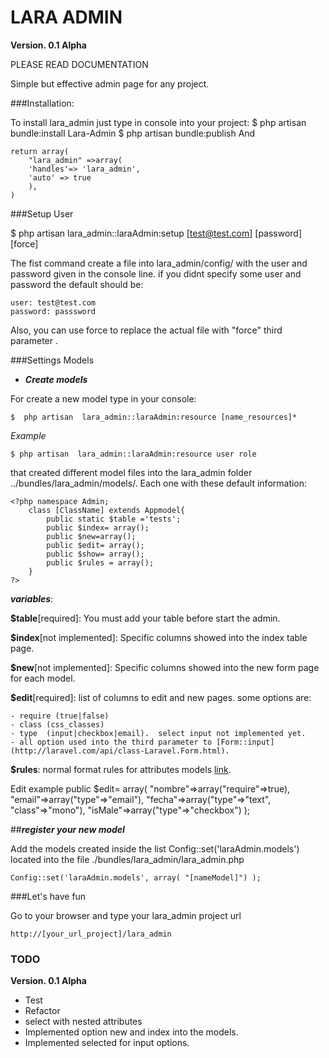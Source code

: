 # LARA ADMIN
**Version. 0.1 Alpha**

PLEASE READ DOCUMENTATION

Simple but effective admin page for any project.

###Installation:

To install lara_admin just type in console into your project:
		$ php artisan bundle:install Lara-Admin
		$ php artisan bundle:publish
And

	return array( 
		"lara_admin" =>array(
		'handles'=> 'lara_admin',
		'auto' => true
		),
	)

###Setup User

$ php artisan lara_admin::laraAdmin:setup [test@test.com] [password] [force]


The fist command create a file into lara_admin/config/ with the user and password given in the console line. if you didnt  specify some user and password the default should be:

	user: test@test.com
	password: passsword

Also, you can use force to replace the actual file with "force"  third parameter .

###Settings Models

* ***Create models***

For create a new model type in your console:
 
	$  php artisan  lara_admin::laraAdmin:resource [name_resources]*

*Example*

	$ php artisan  lara_admin::laraAdmin:resource user role

that created different model files into the lara_admin folder ../bundles/lara_admin/models/. Each one with these default information:

	<?php namespace Admin; 
 		class [ClassName] extends Appmodel{ 
 			public static $table ='tests';  
 			public $index= array();  
 			public $new=array();  
 			public $edit= array();  
 			public $show= array(); 
 			public $rules = array();
 		} 
 	?> 
***variables***:

**$table**[required]: You must add your table before start the admin.

**$index**[not implemented]: Specific columns showed into the index table page.

**$new**[not implemented]: Specific columns showed into the new form page for each model.

**$edit**[required]: list of columns to edit and new pages. some options are:

	- require (true|false)
	- class (css_classes)
	- type  (input|checkbox|email).  select input not implemented yet.
	- all option used into the third parameter to [Form::input](http://laravel.com/api/class-Laravel.Form.html).

**$rules**: normal format rules for attributes models [link](http://laravel.com/docs/validation ).

Edit example 
	 	public $edit= array(
 		"nombre"=>array("require"=>true), 
 		"email"=>array("type"=>"email"),
 		"fecha"=>array("type"=>"text", "class"=>"mono"),
 		"isMale"=>array("type"=>"checkbox")
 		);  


##***register your new model***

Add the models created inside the list Config::set('laraAdmin.models') located into the file ./bundles/lara_admin/lara_admin.php 
	
	Config::set('laraAdmin.models', array( "[nameModel]") );



###Let's have fun 

Go to your browser and type your lara_admin project url 

	http://[your_url_project]/lara_admin




### TODO

**Version. 0.1 Alpha**

- Test
- Refactor
- select with nested attributes
- Implemented option new and index into the models.
- Implemented selected for input options.


